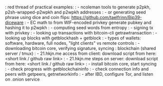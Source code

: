 : red thread of practical examples:
:   - ncoleman tools to generate p2pkh, p2sh-wrapped-p2wpkh and p2wpkh addresses
:     - or generating seed phrase using dice and coin flips: https://github.com/taelfrinn/Bip39-diceware
:   - EC math to from WIF-encoded privkey generate pubkey and hashing it to p2wpkh
:   - computing seed words from entropy
:   - signing tx with privkey
:   - looking up transactions with bitcoin-cli getrawtransaction <txid>
:   - looking up blocks with getblockhash <height> + getblock <blockhash>
:   - types of wallets: software, hardware, full nodes, "light clients" vs remote controls
:   - downloading bitcoin core, verifying signature, syncing
:       blockchain (shared server / tmux)
:   - 21.hkjn.me access from client: download script from here: <short link / github raw link>
:   - 21.hkjn.me steps on server: download script from here: <short link / github raw link>
:     - install bitcoin core, start syncing
:     - check progress with getblockchaininfo
:     - check connection info and peers with getpeers, getnetworkinfo
:     - after IBD, configure Tor, and listen on .onion service
